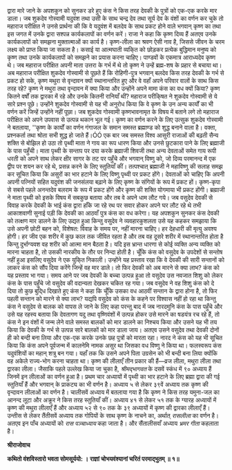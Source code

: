 द्वारा मारे जाने के अपशकुन को सुनकर डरे हुए कंस ने किस तरह देवकी के पुत्रों को एक-एक करके मार डाला। जब शुकदेव गोस्वामी यदुवंश तथा उसी के साथ चन्द्र देव तथा सूर्य देव के वंशों का वर्णन कर चुके तो महाराज परीक्षित ने उनसे प्रार्थना की कि वे यदुवंश में बलदेव के साथ प्रकट होने वाले भगवान् कृष्ण का तथा इस जगत में उनके द्वारा सश्पन्न कार्यकलापों का वर्णन करें। राजा ने कहा कि कृष्ण दिव्य हैं अतएव उनके कार्यकलापों को समझना मुक्तात्माओं का कार्य है। कृष्ण-लीला का श्रवण ऐसी नाव है, जिससे जीवन के चरम लक्ष्य को प्राप्त किया जा सकता है। कसाई या आत्मघाती व्यकि्त को छोड़कर प्रत्येक बुद्धिमान मनुष्य को कृष्ण तथा उनके कार्यकलापों को समझने का प्रयास करना चाहिए। पाण्डवों के एकमात्र आराध्यदेव कृष्ण थे। जब महाराज परीक्षित अपनी माता उत्तरा के गर्भ में थे तो कृष्ण ने उन्हें ब्रह्म-शष के प्रहार से बचाया था। अब महाराज परीक्षित शुकदेव गोस्वामी से पूछते हैं कि रोहिणी-पुत्र भगवान् बलदेव किस तरह देवकी के गर्भ से प्रकट हो सके, कृष्ण मथुरा से वृन्दावन क्यों स्थानान्तरित हुए और वे वहाँ अपने परिवार वालों के साथ किस तरह रहे? कृष्ण ने मथुरा तथा वृन्दावन में क्या किया और उन्होंने अपने मामा कंस का वध क्यों किया? कृष्ण कितने वर्षों तक द्वारका में रहे और उनके कितनी रानियाँ थीं? महाराज परीकि्षत ने शुकदेव गोस्वामी से ये सारे प्रश्न पूछे। उन्होंने शुकदेव गोस्वामी से यह भी अनुरोध किया कि वे कृष्ण के उन अन्य कार्यों का भी वर्णन करें जिन्हें उन्होंने नहीं पूछा। जब शुकदेव गोस्वामी कृष्णभावनामृत के विषय में बताने लगे तो महाराज परीक्षित को अपने उपवास से उत्पन्न थकान भूल गई। कृष्ण का वर्णन करने के लिए उत्सुक शुकदेव गोस्वामी ने बतलाया, ''कृष्ण के कार्यों का वर्णन गंगाजल के समान समस्त ब्रह्माण्ड को शुद्ध बनाने वाला है। वक्ता, प्रश्नकर्ता तथा श्रोता सभी शुद्ध हो जाते हैं।ÓÓ एक बार जब समस्त विश्व आसुरी राजाओं की बढ़ती सैन्य शक्ति से बोझिल हो उठा तो पृथ्वी माता ने गाय का रूप धारण किया और उनसे छुटकारा पाने के लिए ब्रह्माजी के पास पहुँची। माता पृथ्वी के सन्ताप पर दया करके ब्रह्माजी शिवजी तथा अन्य देवताओं समेत गाय रूपी धरती को अपने साथ लेकर क्षीर सागर के तट पर पहुँचे और भगवान् विष्णु को, जो दिव्य परमानन्द में एक द्वीप पर शयन कर रहे थे, प्रसन्न करने के लिए स्तुतियाँ कीं। तत्पश्चात् ब्रह्माजी ने महाविष्णु की सलाह समझ कर सूचित किया कि असुरों का भार हटाने के लिए विष्णु पृथ्वी पर प्रकट होंगे। देवताओं को चाहिए कि अपनी अपनी पत्नियों सहित यदुवंश की जनसंलया बढ़ाने के लिए कृष्ण के संगियों के रूप में प्रकट हों। कृष्ण-कृपा से सबसे पहले अनन्तदेव बलराम के रूप में प्रकट होंगे और कृष्ण की शक्ति योगमाया भी प्रकट होंगी। ब्रह्माजी ने माता पृथ्वी को इसके विषय में सबकुछ बताया और तब वे अपने धाम लौट गये। जब वसुदेव देवकी से विवाह करके देवकी के भाई कंस द्वारा हाँके जा रहे रथ पर सवार होकर अपने घर लौट रहे थे तभी आकाशवाणी सुनाई पड़ी कि देवकी का आठवाँ पुत्र कंस का वध करेगा। यह अपशकुन सुनकर कंस देवकी को तत्क्षण मार डालने के लिए उद्यत हुआ किन्तु वसुदेव ने व्यवहारकुशलता उसे यह कहकर समझाया कि उसे अपनी छोटी बहन को, विशेषत: विवाह के समय पर, नहीं मारना चाहिए। हर देहधारी की मृत्यु अवश्य होगी। हर जीव एक शरीर में कुछ काल तक जीवित रहता है और तब वह दूसरे शरीर में स्थानान्तरित होता है किन्तु दुर्भाग्यवश वह शरीर को आत्मा मान बैठता है। यदि इस भ्रान्त धारणा से कोई व्यक्ति अन्य व्यक्ति को मारना चाहता है, तो उसकी नारकीय के तौर पर निन्दा होती है। चूँकि कंस को वसुदेव के उपदेशों से सन्तोष नहीं हुआ इसलिए वसुदेव ने एक युकि्त निकाली। उन्होंने यह प्रस्ताव रखा कि वे देवकी की सारी सन्तानों को लाकर कंस को सौंप दिया करेंगे जिन्हें वह मार डाले। तो फिर देवकी को अब मारने से क्या लाभ? कंस को यह प्रस्ताव भा गया। समय आने पर जब देवकी के बच्चा उत्पन्न हुआ तो वसुदेव उस नवजात शिशु को लेकर कंस के पास पहुँचे जो वसुदेव की वदान्यता देखकर चकित रह गया। जब वसुदेव ने वह शिशु कंस को दे दिया तो कुछ बुदि्ध दिखाते हुए कंस ने कहा कि चूँकि उसका वध आठवीं सन्तान के द्वारा होना है, तो फिर पहली सन्तान को मारने से क्या लाभ? यद्यपि वसुदेव को कंस के कहने पर विश्वास नहीं हो रहा था किन्तु कंस ने वसुदेव से बालक को वापस ले जाने के लिए कहा परन्तु बाद में जब नारदमुनि कंस के पास पहुँचे और उसे यह रहस्य बताया कि देवतागण यदु तथा वृष्णिवंशों में उत्पन्न होकर उसे मारने का षडयंत्र रच रहे हैं, तो कंस ने इन वंशों में जन्म लेने वाले समस्त बालकों को मार डालने का निश्चय किया और उसने यह भी तय किया कि देवकी के गर्भ से उत्पन्न सारे बालकों को मार डाला जाय। अतएव उसने वसुदेव तथा देवकी दोनों ही को बन्दी बना लिया और एक-एक करके उनके छह पुत्रों को मारता रहा। नारद ने कंस को यह भी सूचित किया कि कंस अपने पूर्वजन्म में कालनेमि नामक असुर था जिसका वध विष्णु ने किया था। फलस्वरूप कंस यदुवंशियों का महान् शत्रु बन गया। यहाँ तक कि उसने अपने पिता उग्रसेन को भी बन्दी बना लिया क्योंकि वह अकेले राज्य-भोग करना चाहता था। कृष्ण की लीलाएँ तीन प्रकार की हैं—व्रज लीला, मथुरा लीला तथा द्वारका लीला। जैसाकि पहले उल्लेख किया जा चुका है, *श्रीमद्भागवत* के दसवें स्कंध में ९० अध्याय हैं जिनमें इन लीलाओं का वर्णन हुआ है। प्रथम चार अध्यायों में पृथ्वी का भार हटाने के लिए ब्रह्मा द्वारा की गई स्तुतियाँ हैं और भगवान् के प्राकट्य का भी वर्णन है। अध्याय ५ से लेकर ३९वें अध्याय तक कृष्ण की वृन्दावन लीलाओं का वर्णन है। चालीसवें अध्याय में बतलाया गया है कि कृष्ण ने किस तरह यमुना-जल का आनन्द लूटा और अक्रूर ने किस तरह स्तुतियाँ कीं। अध्याय ४१ से लेकर ५१ तक के ग्यारह अध्यायों में कृष्ण की मथुरा लीलाएँ हैं और अध्याय ५२ से ९० तक के ३९ अध्यायों में कृष्ण की द्वारका लीलाएँ हैं। उन्तीस से लेकर तैंतीसवें अध्याय तक गोपियों के साथ कृष्ण के नाचने का, अर्थात् *रासलीला* का वर्णन है। अतएव इन पाँच अध्यायों को *रास पञ्चाध्याय* कहा जाता है। और सैंतालीसवाँ अध्याय *भ्रमर* *गीता* कहलाता है। 

**श्रीराजोवाच** 

**कथितो वंशविस्तारो भवता सोमसूर्ययो: ।** **राज्ञां चोभयवंश्यानां चरितं परमाद्भुतम् ॥ १॥** 